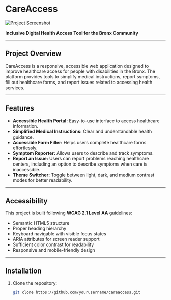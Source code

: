 # CareAccess

[![Project Screenshot](https://github.com/user-attachments/assets/5faf4af2-6a2b-4a07-a7cc-fe31fb9f4480)](https://github.com/user-attachments/assets/5faf4af2-6a2b-4a07-a7cc-fe31fb9f4480)

**Inclusive Digital Health Access Tool for the Bronx Community**

---

## Project Overview

CareAccess is a responsive, accessible web application designed to improve healthcare access for people with disabilities in the Bronx. The platform provides tools to simplify medical instructions, report symptoms, fill out healthcare forms, and report issues related to accessing health services.

---

## Features

- **Accessible Health Portal:** Easy-to-use interface to access healthcare information.  
- **Simplified Medical Instructions:** Clear and understandable health guidance.  
- **Accessible Form Filler:** Helps users complete healthcare forms effortlessly.  
- **Symptom Reporter:** Allows users to describe and track symptoms.  
- **Report an Issue:** Users can report problems reaching healthcare centers, including an option to describe symptoms when care is inaccessible.  
- **Theme Switcher:** Toggle between light, dark, and medium contrast modes for better readability.  

---

## Accessibility

This project is built following **WCAG 2.1 Level AA** guidelines:

- Semantic HTML5 structure  
- Proper heading hierarchy  
- Keyboard navigable with visible focus states  
- ARIA attributes for screen reader support  
- Sufficient color contrast for readability  
- Responsive and mobile-friendly design  

---

## Installation

1. Clone the repository:

   ```bash
   git clone https://github.com/yourusername/careaccess.git
